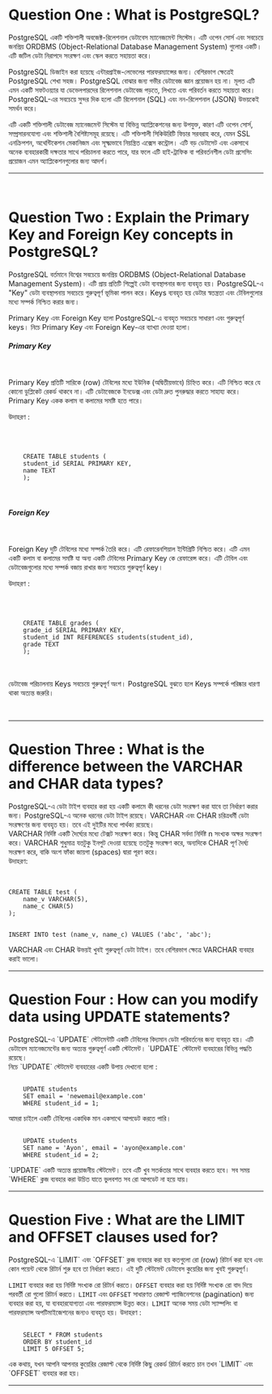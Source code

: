 <h1>Question One : What is PostgreSQL?</h1>
<p>
PostgreSQL একটি শক্তিশালী অবজেক্ট-রিলেশনাল ডেটাবেস ম্যানেজমেন্ট সিস্টেম। এটি ওপেন সোর্স এবং সবচেয়ে জনপ্রিয় ORDBMS (Object-Relational Database Management System) গুলোর একটি। এটি জটিল ডেটা নিরাপদে সংরক্ষণ এবং স্কেল করতে সহায়তা করে। <br>

PostgreSQL ডিজাইন করা হয়েছে এন্টারপ্রাইজ-লেভেলের পারফরম্যান্সের জন্য। বেশিরভাগ ক্ষেত্রেই PostgreSQL শেখা সহজ। PostgreSQL বোঝার জন্য গভীর ডেটাবেজ জ্ঞান প্রয়োজন হয় না। মূলত এটি এমন একটি সফটওয়্যার যা ডেভেলপারদের রিলেশনাল ডেটাবেজ পড়তে, লিখতে এবং পরিবর্তন করতে সহায়তা করে। PostgreSQL-এর সবচেয়ে সুন্দর দিক হলো এটি রিলেশনাল (SQL) এবং নন-রিলেশনাল (JSON) উভয়কেই সমর্থন করে। <br>

এটি একটি শক্তিশালী ডেটাবেজ ম্যানেজমেন্ট সিস্টেম যা বিভিন্ন অ্যাপ্লিকেশনের জন্য উপযুক্ত, কারণ এটি ওপেন সোর্স, সম্প্রসারনযোগ্য এবং শক্তিশালী বৈশিষ্ট্যসমূহ রয়েছে। এটি শক্তিশালী সিকিউরিটি ফিচার সরবরাহ করে, যেমন SSL এনক্রিপশন, অথেন্টিকেশন মেকানিজম এবং সূক্ষ্মভাবে নিয়ন্ত্রিত এক্সেস কন্ট্রোল। এটি বড় ডেটাসেট এবং একসাথে অনেক ব্যবহারকারী দক্ষতার সাথে পরিচালনা করতে পারে, যার ফলে এটি হাই-ট্রাফিক বা পরিবর্তনশীল ডেটা প্রসেসিং প্রয়োজন এমন অ্যাপ্লিকেশনগুলোর জন্য আদর্শ।
</p>
<hr>
<br>




<h1>Question Two : Explain the Primary Key and Foreign Key concepts in PostgreSQL?</h1>
<p>
PostgreSQL বর্তমানে বিশ্বের সবচেয়ে জনপ্রিয় ORDBMS (Object-Relational Database Management System)। এটি প্রায় প্রতিটি শিল্পেই ডেটা ব্যবস্থাপনার জন্য ব্যবহৃত হয়। PostgreSQL-এ "Key" ডেটা ব্যবস্থাপনায় সবচেয়ে গুরুত্বপূর্ণ ভূমিকা পালন করে। Keys ব্যবহৃত হয় ডেটার স্বতন্ত্রতা এবং টেবিলগুলোর মধ্যে সম্পর্ক নিশ্চিত করার জন্য। <br>

Primary Key এবং Foreign Key হলো PostgreSQL-এ ব্যবহৃত সবচেয়ে সাধারণ এবং গুরুত্বপূর্ণ keys। নিচে Primary Key এবং Foreign Key-এর ব্যাখ্যা দেওয়া হলো। <br>
</p>

<h5>Primary Key</h5><br>
<p>
Primary Key প্রতিটি সারিকে (row) টেবিলের মধ্যে ইউনিক (অদ্বিতীয়ভাবে) চিহ্নিত করে। এটি নিশ্চিত করে যে কোনো ডুপ্লিকেট রেকর্ড থাকবে না। এটি ডেটাবেজকে ইনডেক্স এবং ডেটা দ্রুত পুনরুদ্ধার করতে সাহায্য করে। Primary Key একক কলাম বা কলামের সমষ্টি হতে পারে। <br>

উদাহরণ :
</p>
<br>
<br>
<code>
    CREATE TABLE students (
    student_id SERIAL PRIMARY KEY,
    name TEXT
    );
</code>
<br>
<br>
<h5>Foreign Key</h5><br>
<p>
Foreign Key দুটি টেবিলের মধ্যে সম্পর্ক তৈরি করে। এটি রেফারেনশিয়াল ইন্টিগ্রিটি নিশ্চিত করে। এটি এমন একটি কলাম বা কলামের সমষ্টি যা অন্য একটি টেবিলের Primary Key কে রেফারেন্স করে। এটি টেবিল এবং ডেটাবেজগুলোর মধ্যে সম্পর্ক বজায় রাখার জন্য সবচেয়ে গুরুত্বপূর্ণ key। <br>

উদাহরণ :
</p>
<br>
<br>
<code>
    CREATE TABLE grades (
    grade_id SERIAL PRIMARY KEY,
    student_id INT REFERENCES students(student_id),
    grade TEXT
    );
</code>
<br>
<br>
<p>
ডেটাবেজ পরিচালনায় Keys সবচেয়ে গুরুত্বপূর্ণ অংশ। PostgreSQL বুঝতে হলে Keys সম্পর্কে পরিষ্কার ধারণা থাকা অত্যন্ত জরুরি।
</p>
<br>
<hr>









<h1>Question Three : What is the difference between the VARCHAR and CHAR data types?</h1>
<p>
PostgreSQL-এ ডেটা টাইপ ব্যবহার করা হয় একটি কলামে কী ধরনের ডেটা সংরক্ষণ করা যাবে তা নির্ধারণ করার জন্য। PostgreSQL-এ অনেক ধরনের ডেটা টাইপ রয়েছে। VARCHAR এবং CHAR চরিত্রধর্মী ডেটা সংরক্ষণের জন্য ব্যবহৃত হয়। তবে এই দুইটির মধ্যে পার্থক্য রয়েছে। <br>
VARCHAR নির্দিষ্ট একটি দৈর্ঘ্যের মধ্যে টেক্সট সংরক্ষণ করে। কিন্তু CHAR সর্বদা নির্দিষ্ট n সংখ্যক অক্ষর সংরক্ষণ করে। VARCHAR শুধুমাত্র যতটুকু ইনপুট দেওয়া হয়েছে ততটুকু সংরক্ষণ করে, অন্যদিকে CHAR পূর্ণ দৈর্ঘ্য সংরক্ষণ করে, বাকি অংশ ফাঁকা জায়গা (spaces) দ্বারা পূরণ করে।<br>
উদাহরণ:
</p><br>
<code>
CREATE TABLE test (
    name_v VARCHAR(5),
    name_c CHAR(5)
);

INSERT INTO test (name_v, name_c) VALUES ('abc', 'abc');
</code>
<br>
<p>
VARCHAR এবং CHAR উভয়ই খুবই গুরুত্বপূর্ণ ডেটা টাইপ। তবে বেশিরভাগ ক্ষেত্রে VARCHAR ব্যবহার করাই ভালো।
</p>
<hr>






<h1>Question Four : How can you modify data using UPDATE statements?</h1>
<p>
PostgreSQL-এ `UPDATE` স্টেটমেন্টটি একটি টেবিলের বিদ্যমান ডেটা পরিবর্তনের জন্য ব্যবহৃত হয়। এটি ডেটাবেস ম্যানেজমেন্টের জন্য অত্যন্ত গুরুত্বপূর্ণ একটি স্টেটমেন্ট। `UPDATE` স্টেটমেন্ট ব্যবহারের বিভিন্ন পদ্ধতি রয়েছে। <br>
নিচে `UPDATE` স্টেটমেন্ট ব্যবহারের একটি উপায় দেখানো হলো :
</p>
<code>
    UPDATE students
    SET email = 'newemail@example.com'
    WHERE student_id = 1;
</code>
<p>
আমরা চাইলে একটি টেবিলের একাধিক মান একসাথে আপডেট করতে পারি।
</p>
<code>
    UPDATE students
    SET name = 'Ayon', email = 'ayon@example.com'
    WHERE student_id = 2;
</code>
<p>
`UPDATE` একটি অত্যন্ত প্রয়োজনীয় স্টেটমেন্ট। তবে এটি খুব সতর্কতার সাথে ব্যবহার করতে হবে। সব সময় `WHERE` ক্লজ ব্যবহার করা উচিত যাতে ভুলবশত সব রো আপডেট না হয়ে যায়।
</p>
<hr>


<h1>Question Five : What are the LIMIT and OFFSET clauses used for?</h1>
<p>
PostgreSQL-এ `LIMIT` এবং `OFFSET` ক্লজ ব্যবহার করা হয় কতগুলো রো (row) রিটার্ন করা হবে এবং কোন পয়েন্ট থেকে রিটার্ন শুরু হবে তা নির্ধারণ করতে। এই দুটি স্টেটমেন্ট ডেটাবেস কুয়েরির জন্য খুবই গুরুত্বপূর্ণ। <br>

`LIMIT` ব্যবহার করা হয় নির্দিষ্ট সংখ্যক রো রিটার্ন করতে। `OFFSET` ব্যবহার করা হয় নির্দিষ্ট সংখ্যক রো বাদ দিয়ে পরবর্তী রো গুলো রিটার্ন করতে। `LIMIT` এবং `OFFSET` সাধারণত রেজাল্ট প্যাজিনেশনের (pagination) জন্য ব্যবহার করা হয়, যা ব্যবহারযোগ্যতা এবং পারফরম্যান্স উন্নত করে। `LIMIT` অনেক সময় ডেটা স্যাম্পলিং বা পারফরম্যান্স অপটিমাইজেশনের জন্যও ব্যবহৃত হয়।
উদাহরণ :
</p>
<code>
    SELECT * FROM students
    ORDER BY student_id
    LIMIT 5 OFFSET 5;
</code>
<p>
এক কথায়, যখন আপনি আপনার কুয়েরির রেজাল্ট থেকে নির্দিষ্ট কিছু রেকর্ড রিটার্ন করতে চান তখন `LIMIT` এবং `OFFSET` ব্যবহার করা হয়।
</p>
<hr>